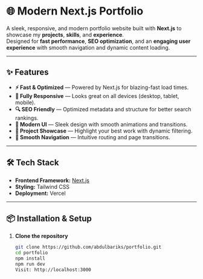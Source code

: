 # 🌐 Modern Next.js Portfolio

A sleek, responsive, and modern portfolio website built with **Next.js** to showcase my **projects**, **skills**, and **experience**.  
Designed for **fast performance**, **SEO optimization**, and an **engaging user experience** with smooth navigation and dynamic content loading.

---

## ✨ Features

- **⚡ Fast & Optimized** — Powered by Next.js for blazing-fast load times.
- **📱 Fully Responsive** — Looks great on all devices (desktop, tablet, mobile).
- **🔍 SEO Friendly** — Optimized metadata and structure for better search rankings.
- **🎨 Modern UI** — Sleek design with smooth animations and transitions.
- **📂 Project Showcase** — Highlight your best work with dynamic filtering.
- **🧭 Smooth Navigation** — Intuitive routing and page transitions.

---

## 🛠 Tech Stack

- **Frontend Framework:** [Next.js](https://nextjs.org/)
- **Styling:** Tailwind CSS
- **Deployment:** Vercel

---

## 📦 Installation & Setup

1. **Clone the repository**
   ```bash
   git clone https://github.com/abdulbariks/portfolio.git
   cd portfolio
   npm install
   npm run dev
   Visit: http://localhost:3000
   ```
